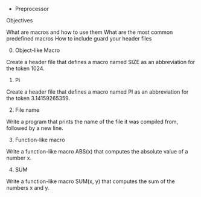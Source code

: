  - Preprocessor

 Objectives

 What are macros and how to use them
 What are the most common predefined macros
 How to include guard your header files

 0. Object-like Macro

 Create a header file that defines a macro named SIZE as an abbreviation for the token 1024.

 1. Pi 

 Create a header file that defines a macro named PI as an abbreviation for the token 3.14159265359.

 2. File name

 Write a program that prints the name of the file it was compiled from, followed by a new line.

 3. Function-like macro 

 Write a function-like macro ABS(x) that computes the absolute value of a number x.

 4. SUM

 Write a function-like macro SUM(x, y) that computes the sum of the numbers x and y.
